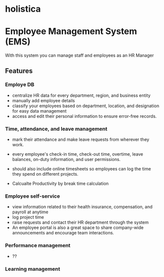 # holistica
# Employee Management System (EMS)

With this system you can manage staff and employees as an HR Manager

## Features

### Employe DB

* centralize HR data for every department, region, and business entity
* manually add employee details
* classify your employees based on department, location, and designation for easy data management
* access and edit their personal information to ensure error-free records.

### Time, attendance, and leave management

* mark their attendance and make leave requests from wherever they work.
* every employee's check-in time, check-out time, overtime, leave balances, on-duty information, and user permissions.
* should also include online timesheets so employees can log the time they spend on different projects.

* Calcualte Productivity by break time calculation

### Employee self-service

* view information related to their health insurance, compensation, and payroll at anytime
* log project time
* raise requests and contact their HR department through the system
* An employee portal is also a great space to share company-wide announcements and encourage team interactions.

### Performance management

* ??

### Learning management

